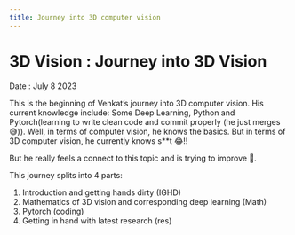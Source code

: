 ```yaml
---
title: Journey into 3D computer vision
---
```


# 3D Vision : Journey into 3D Vision

Date : July 8 2023

This is the beginning of Venkat’s journey into 3D computer vision. His current knowledge include: Some Deep Learning, Python and Pytorch(learning to write clean code and commit properly (he just merges 😅)). Well, in terms of computer vision, he knows the basics. But in terms of 3D computer vision, he currently knows s**t 😂!!

But he really feels a connect to this topic and is trying to improve 🤔.

This journey splits into 4 parts:

1. Introduction and getting hands dirty (IGHD)
2. Mathematics of 3D vision and corresponding deep learning (Math)
3. Pytorch (coding)
4. Getting in hand with latest research (res)


